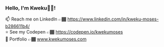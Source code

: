 ### Hello, I'm Kweku👋🏾!

📫 Reach me on LinkedIn 👉🏾 https://www.linkedin.com/in/kweku-moses-b286611b4/<br>
:star: See my Codepen 👉🏾 https://codepen.io/kwekumoses <br>
💼 Portfolio 👉🏾 www.kwekumoses.com



<!--
**KwekuMoses/KwekuMoses** is a ✨ _special_ ✨ repository because its `README.md` (this file) appears on your GitHub profile.
[![Top Langs](https://github-readme-stats.vercel.app/api/top-langs/?username=KwekuMoses)](https://github.com/anuraghazra/github-readme-stats)

Here are some ideas to get you started:

- 🔭 I’m currently working on ...
- 🌱 I’m currently learning ...
- 👯 I’m looking to collaborate on ...
- 🤔 I’m looking for help with ...
- 💬 Ask me about ...
- 📫 How to reach me: ...
- 😄 Pronouns: ...
- ⚡ Fun fact: ...
-->
